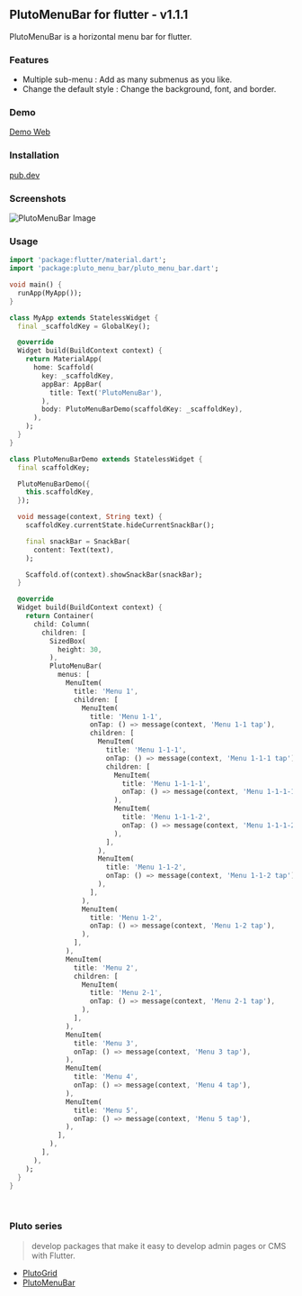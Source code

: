 ## PlutoMenuBar for flutter - v1.1.1

PlutoMenuBar is a horizontal menu bar for flutter.

### Features
- Multiple sub-menu : Add as many submenus as you like.
- Change the default style : Change the background, font, and border.

### Demo
[Demo Web](https://bosskmk.github.io/pluto_menu_bar/build/web/index.html)

### Installation
[pub.dev](https://pub.dev/packages/pluto_menu_bar)

### Screenshots

![PlutoMenuBar Image](https://bosskmk.github.io/images/pluto_menu_bar_img1.gif)

### Usage
```dart
import 'package:flutter/material.dart';
import 'package:pluto_menu_bar/pluto_menu_bar.dart';

void main() {
  runApp(MyApp());
}

class MyApp extends StatelessWidget {
  final _scaffoldKey = GlobalKey();

  @override
  Widget build(BuildContext context) {
    return MaterialApp(
      home: Scaffold(
        key: _scaffoldKey,
        appBar: AppBar(
          title: Text('PlutoMenuBar'),
        ),
        body: PlutoMenuBarDemo(scaffoldKey: _scaffoldKey),
      ),
    );
  }
}

class PlutoMenuBarDemo extends StatelessWidget {
  final scaffoldKey;

  PlutoMenuBarDemo({
    this.scaffoldKey,
  });

  void message(context, String text) {
    scaffoldKey.currentState.hideCurrentSnackBar();

    final snackBar = SnackBar(
      content: Text(text),
    );

    Scaffold.of(context).showSnackBar(snackBar);
  }

  @override
  Widget build(BuildContext context) {
    return Container(
      child: Column(
        children: [
          SizedBox(
            height: 30,
          ),
          PlutoMenuBar(
            menus: [
              MenuItem(
                title: 'Menu 1',
                children: [
                  MenuItem(
                    title: 'Menu 1-1',
                    onTap: () => message(context, 'Menu 1-1 tap'),
                    children: [
                      MenuItem(
                        title: 'Menu 1-1-1',
                        onTap: () => message(context, 'Menu 1-1-1 tap'),
                        children: [
                          MenuItem(
                            title: 'Menu 1-1-1-1',
                            onTap: () => message(context, 'Menu 1-1-1-1 tap'),
                          ),
                          MenuItem(
                            title: 'Menu 1-1-1-2',
                            onTap: () => message(context, 'Menu 1-1-1-2 tap'),
                          ),
                        ],
                      ),
                      MenuItem(
                        title: 'Menu 1-1-2',
                        onTap: () => message(context, 'Menu 1-1-2 tap'),
                      ),
                    ],
                  ),
                  MenuItem(
                    title: 'Menu 1-2',
                    onTap: () => message(context, 'Menu 1-2 tap'),
                  ),
                ],
              ),
              MenuItem(
                title: 'Menu 2',
                children: [
                  MenuItem(
                    title: 'Menu 2-1',
                    onTap: () => message(context, 'Menu 2-1 tap'),
                  ),
                ],
              ),
              MenuItem(
                title: 'Menu 3',
                onTap: () => message(context, 'Menu 3 tap'),
              ),
              MenuItem(
                title: 'Menu 4',
                onTap: () => message(context, 'Menu 4 tap'),
              ),
              MenuItem(
                title: 'Menu 5',
                onTap: () => message(context, 'Menu 5 tap'),
              ),
            ],
          ),
        ],
      ),
    );
  }
}
```

<br>

### Pluto series
> develop packages that make it easy to develop admin pages or CMS with Flutter.
* [PlutoGrid](https://github.com/bosskmk/pluto_grid)
* [PlutoMenuBar](https://github.com/bosskmk/pluto_menu_bar)